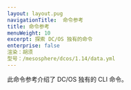 ```yaml
---
layout: layout.pug
navigationTitle:  命令参考
title: 命令参考
menuWeight: 10
excerpt: 探索 DC/OS 独有的命令
enterprise: false
渲染：胡须
型号：/mesosphere/dcos/1.14/data.yml
---
```


此命令参考介绍了 DC/OS 独有的 CLI 命令。
